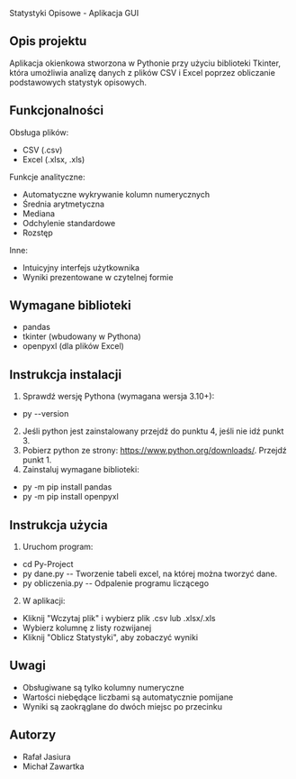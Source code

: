 Statystyki Opisowe - Aplikacja GUI

Opis projektu
--------------
Aplikacja okienkowa stworzona w Pythonie przy użyciu biblioteki Tkinter, która umożliwia analizę danych z plików CSV i Excel poprzez obliczanie podstawowych statystyk opisowych.

Funkcjonalności
---------------
Obsługa plików:
- CSV (.csv)
- Excel (.xlsx, .xls)

Funkcje analityczne:
- Automatyczne wykrywanie kolumn numerycznych
- Średnia arytmetyczna
- Mediana
- Odchylenie standardowe
- Rozstęp

Inne:
- Intuicyjny interfejs użytkownika
- Wyniki prezentowane w czytelnej formie

Wymagane biblioteki
--------------------
- pandas
- tkinter (wbudowany w Pythona)
- openpyxl (dla plików Excel)

Instrukcja instalacji
----------------------
1. Sprawdź wersję Pythona (wymagana wersja 3.10+):
- py --version
2. Jeśli python jest zainstalowany przejdź do punktu 4, jeśli nie idź punkt 3.
3. Pobierz python ze strony:  https://www.python.org/downloads/. Przejdź punkt 1.
4. Zainstaluj wymagane biblioteki:
- py -m pip install pandas
- py -m pip install openpyxl
   
Instrukcja użycia
------------------
1. Uruchom program:
- cd Py-Project
- py dane.py -- Tworzenie tabeli excel, na której można tworzyć dane.
- py obliczenia.py -- Odpalenie programu liczącego
2. W aplikacji:
- Kliknij "Wczytaj plik" i wybierz plik .csv lub .xlsx/.xls
- Wybierz kolumnę z listy rozwijanej
- Kliknij "Oblicz Statystyki", aby zobaczyć wyniki

Uwagi
------------------
- Obsługiwane są tylko kolumny numeryczne
- Wartości niebędące liczbami są automatycznie pomijane
- Wyniki są zaokrąglane do dwóch miejsc po przecinku

Autorzy
------------------
- Rafał Jasiura
- Michał Zawartka
